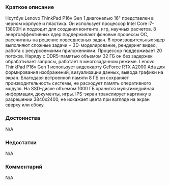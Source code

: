 ### **Краткое описание**
Ноутбук Lenovo ThinkPad P16v Gen 1 диагональю 16" представлен в черном корпусе и пластика. Он использует процессор Intel Core i7-13800H и подходит для создания контента, игр, научных расчетов. 8 энергоэффективных ядер поддерживают фоновые процессы ОС, рассчитаны на решение повседневных задач. 6 производительных ядер выполняют сложные задачи ‒ 3D-моделирование, рендеринг видео, работа с ресурсоемкими приложениями. Процессор поддерживает 20 потоков. Наряду с DDR5-памятью объемом 32 ГБ он без задержек обрабатывает запросы, работает в многозадачном режиме.  Lenovo ThinkPad P16v Gen 1 использует видеокарту GeForce RTX A2000 Ada для формирования изображений, визуализации данных, вывода графики на экран. Благодаря встроенной памяти 8 ГБ он сохраняет производительность системы, не расходует память оперативного модуля. На SSD-диске объемом 1000 ГБ хранится мультимедийная информация, документы, игры. IPS-экран транслирует картинку в разрешении 3840x2400, не искажает цвета при взгляде на экран сверху или сбоку.

### **Достоинства**
N/A

### **Недостатки**
N/A

### **Комментарий**
N/A
